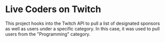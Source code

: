 # Live Coders on Twitch
This project hooks into the Twitch API to pull a list of designated sponsors as well as users under a specific category. In this case, it was used to pull users from the "Programming" category.
